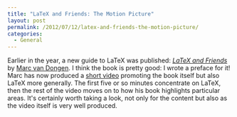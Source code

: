 ```yaml
---
title: "LaTeX and Friends: The Motion Picture"
layout: post
permalink: /2012/07/12/latex-and-friends-the-motion-picture/
categories:
  - General
---
```

Earlier in the year, a new guide to LaTeX was published: [_LaTeX and Friends_](https://www.springer.com/computer/media+design/book/978-3-642-23815-4) by [Marc van Dongen](http://csweb.ucc.ie/~dongen/). I think the book is pretty good: I wrote a preface for it! Marc has now produced a [short video](https://www.youtube.com/watch?v=s04nZHtI8jg) promoting the book itself but also LaTeX more generally. The first five or so minutes concentrate on LaTeX, then the rest of the video moves on to how his book highlights particular areas. It's certainly worth taking a look, not only for the content but also as the video itself is very well produced.
